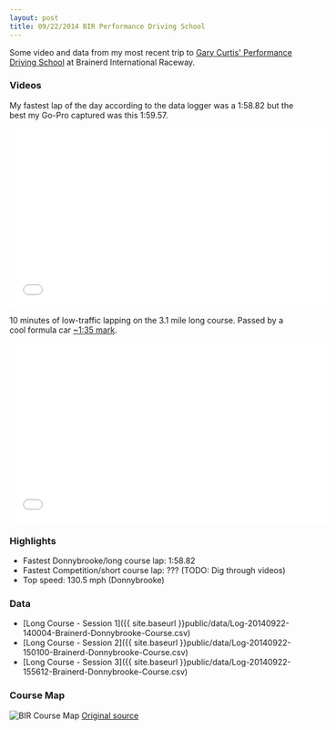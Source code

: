 ```yaml
---
layout: post
title: 09/22/2014 BIR Performance Driving School
---
```


Some video and data from my most recent trip to [Gary Curtis' Performance Driving School](http://www.birperformance.com/bir-performance-driving-school/) at Brainerd International Raceway.

### Videos

My fastest lap of the day according to the data logger was a 1:58.82 but the best my Go-Pro captured was this 1:59.57.

<iframe width="560" height="315" src="//www.youtube.com/embed/NNx4KWChCZM" frameborder="0" allowfullscreen></iframe>

<p></p>

10 minutes of low-traffic lapping on the 3.1 mile long course. Passed by a cool formula car [~1:35 mark](https://www.youtube.com/watch?v=xI2r3PGxxPI#t=95).

<iframe width="560" height="315" src="//www.youtube.com/embed/xI2r3PGxxPI" frameborder="0" allowfullscreen></iframe>

### Highlights

- Fastest Donnybrooke/long course lap: 1:58.82
- Fastest Competition/short course lap: ??? (TODO: Dig through videos)
- Top speed: 130.5 mph (Donnybrooke)

### Data

- [Long Course - Session 1]({{ site.baseurl }}public/data/Log-20140922-140004-Brainerd-Donnybrooke-Course.csv)
- [Long Course - Session 2]({{ site.baseurl }}public/data/Log-20140922-150100-Brainerd-Donnybrooke-Course.csv)
- [Long Course - Session 3]({{ site.baseurl }}public/data/Log-20140922-155612-Brainerd-Donnybrooke-Course.csv)

### Course Map

![BIR Course Map](http://brainerdraceway.com/wp_lib/wp-content/uploads/2013/02/09RoadCourseMap.jpg)
[Original source](http://brainerdraceway.com/wp_lib/wp-content/uploads/2013/02/09RoadCourseMap.jpg)
